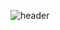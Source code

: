 ![header](https://capsule-render.vercel.app/api?type=waving&height=300&color=gradient&text=Welcome&reversal=false&textBg=false)

